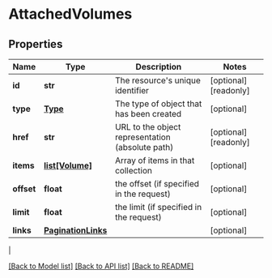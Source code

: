 # AttachedVolumes

## Properties
| Name | Type | Description | Notes |
------------ | ------------- | ------------- | -------------
| **id** | **str** | The resource&#39;s unique identifier | [optional] [readonly] 
**type** | [**Type**](Type.md) | The type of object that has been created | [optional] 
**href** | **str** | URL to the object representation (absolute path) | [optional] [readonly] 
**items** | [**list[Volume]**](Volume.md) | Array of items in that collection | [optional] 
**offset** | **float** | the offset (if specified in the request) | [optional] 
**limit** | **float** | the limit (if specified in the request) | [optional] 
**links** | [**PaginationLinks**](PaginationLinks.md) |  | [optional] 
 |

[[Back to Model list]](../README.md#documentation-for-models) [[Back to API list]](../README.md#documentation-for-api-endpoints) [[Back to README]](../README.md)


